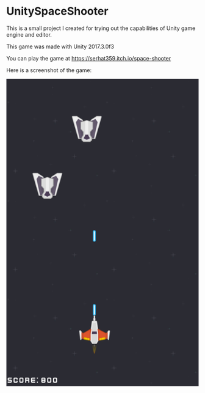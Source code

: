 # UnitySpaceShooter

This is a small project I created for trying out the capabilities of Unity game engine and editor.

This game was made with Unity 2017.3.0f3

You can play the game at https://serhat359.itch.io/space-shooter

Here is a screenshot of the game:

![alt text](https://raw.githubusercontent.com/serhat359/UnitySpaceShooter/master/Assets/Images/spaceShooterScreenShot.png)
